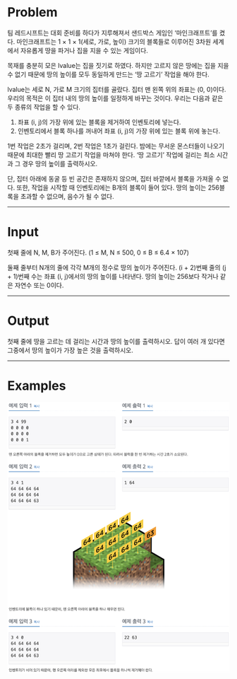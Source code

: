 Problem
=======
팀 레드시프트는 대회 준비를 하다가 지루해져서 샌드박스 게임인 ‘마인크래프트’를 켰다. 마인크래프트는 1 × 1 × 1(세로, 가로, 높이) 크기의 블록들로 이루어진 3차원 세계에서 자유롭게 땅을 파거나 집을 지을 수 있는 게임이다.

목재를 충분히 모은 lvalue는 집을 짓기로 하였다. 하지만 고르지 않은 땅에는 집을 지을 수 없기 때문에 땅의 높이를 모두 동일하게 만드는 ‘땅 고르기’ 작업을 해야 한다.

lvalue는 세로 N, 가로 M 크기의 집터를 골랐다. 집터 맨 왼쪽 위의 좌표는 (0, 0)이다. 우리의 목적은 이 집터 내의 땅의 높이를 일정하게 바꾸는 것이다. 우리는 다음과 같은 두 종류의 작업을 할 수 있다.

1. 좌표 (i, j)의 가장 위에 있는 블록을 제거하여 인벤토리에 넣는다.
2. 인벤토리에서 블록 하나를 꺼내어 좌표 (i, j)의 가장 위에 있는 블록 위에 놓는다.

1번 작업은 2초가 걸리며, 2번 작업은 1초가 걸린다. 밤에는 무서운 몬스터들이 나오기 때문에 최대한 빨리 땅 고르기 작업을 마쳐야 한다. ‘땅 고르기’ 작업에 걸리는 최소 시간과 그 경우 땅의 높이를 출력하시오.

단, 집터 아래에 동굴 등 빈 공간은 존재하지 않으며, 집터 바깥에서 블록을 가져올 수 없다. 또한, 작업을 시작할 때 인벤토리에는 B개의 블록이 들어 있다. 땅의 높이는 256블록을 초과할 수 없으며, 음수가 될 수 없다.

<hr>

Input
======
첫째 줄에 N, M, B가 주어진다. (1 ≤ M, N ≤ 500, 0 ≤ B ≤ 6.4 × 107)

둘째 줄부터 N개의 줄에 각각 M개의 정수로 땅의 높이가 주어진다. (i + 2)번째 줄의 (j + 1)번째 수는 좌표 (i, j)에서의 땅의 높이를 나타낸다. 땅의 높이는 256보다 작거나 같은 자연수 또는 0이다.

<hr>

Output
======
첫째 줄에 땅을 고르는 데 걸리는 시간과 땅의 높이를 출력하시오. 답이 여러 개 있다면 그중에서 땅의 높이가 가장 높은 것을 출력하시오.

<hr>

Examples
======
<img src="img/img1.png"></img>